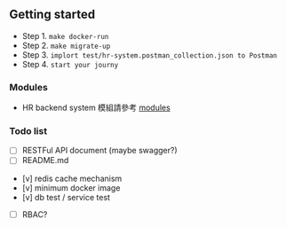 ## Getting started
- Step 1. `make docker-run`
- Step 2. `make migrate-up`
- Step 3. `implort test/hr-system.postman_collection.json to Postman`
- Step 4. `start your journy`

### Modules
- HR backend system 模組請參考 [modules](modules.md)

### Todo list
- [ ] RESTFul API document (maybe swagger?)
- [ ] README.md
- [v] redis cache mechanism
- [v] minimum docker image
- [v] db test / service test
- [ ] RBAC?
